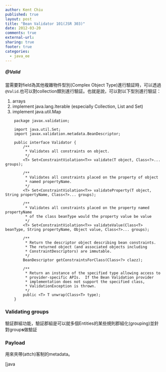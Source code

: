 ```yaml
---
author: Kent Chiu
published: true
layout: post
title: "Bean Validator 101(JSR 303)"
date: 2012-03-20
comments: true
external-url:
sharing: true
footer: true
categories:
  - java_ee
---
```





##### @Valid

當需要對field為其他複雜物件型別(Complex Object
Type)進行驗証時，可以透過`@Valid`.也可以對collection類別進行驗証。也就是說，可以對以下型別進行驗証：

1.  arrays
2.  implement java.lang.Iterable (especially Collection, List and Set)
3.  implement java.util.Map


```
    package javax.validation;
     
    import java.util.Set;
    import javax.validation.metadata.BeanDescriptor;
     
    public interface Validator {
        /**
         * Validates all constraints on object.
         */
        <T> Set<ConstraintViolation<T>> validate(T object, Class<?>... groups);
     
        /**
         * Validates all constraints placed on the property of object
         * named propertyName.
         */
        <T> Set<ConstraintViolation<T>> validateProperty(T object, String propertyName, Class<?>... groups);
     
        /**
         * Validates all constraints placed on the property named propertyName
         * of the class beanType would the property value be value
         */
        <T> Set<ConstraintViolation<T>> validateValue(Class<T> beanType, String propertyName, Object value, Class<?>... groups);
     
        /**
         * Return the descriptor object describing bean constraints.
         * The returned object (and associated objects including
         * ConstraintDescriptors) are immutable.
         */
        BeanDescriptor getConstraintsForClass(Class<?> clazz);
     
        /**
         * Return an instance of the specified type allowing access to
         * provider-specific APIs.  If the Bean Validation provider
         * implementation does not support the specified class,
         * ValidationException is thrown.
         */
        public <T> T unwrap(Class<T> type);
    }
```

### Validating groups

驗証群組功能，驗証郡組是可以就多個Entities的某些規則郡組化(grouping)並針對group**s**做驗証

### Payload

用來夾帶(attch)客制的metadata。

[java
